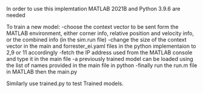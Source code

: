 In order to use this implemtation MATLAB 2021B and Python 3.9.6 are needed

To train a new model:
-choose the context vector to be sent form the MATLAB environment, either corner info, relative position and velocity info, or the combined info (in the sim.run file)
-change the size of the context vector in the main and forrester_ei.yaml files in the python implementaion to 2,9 or 11 accordingly
-fetch the IP address used from the MATLAB console and type it in the main file
-a previously trained model can be loaded using the list of names provided in the main file in python
-finally run the run.m file in MATLAB then the main.py

Similarly use trained.py to test Trained models. 
